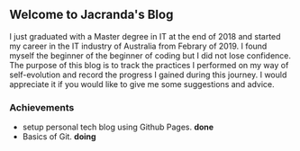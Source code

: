 ## Welcome to Jacranda's Blog

I just graduated with a Master degree in IT at the end of 2018 and started my career in the IT industry of Australia from Febrary of 2019. I found myself the beginner of the beginner of coding but I did not lose confidence. The purpose of this blog is to track the practices I performed on my way of self-evolution and record the progress I gained during this journey. I would appreciate it if you would like to give me some suggestions and advice. 

### Achievements
- setup personal tech blog using Github Pages. **done**
- Basics of Git. **doing**


